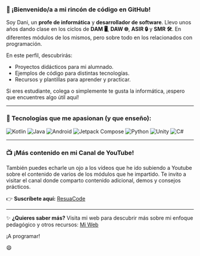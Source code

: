 ### 👋 ¡Bienvenido/a a mi rincón de código en GitHub!

Soy Dani, un **profe de informática** y **desarrollador de software**. Llevo unos años dando clase en los ciclos de **DAM 🖥️**, **DAW 🌐**, **ASIR 🔒** y **SMR 🛠️**. En diferentes módulos de los mismos, pero sobre todo en los relacionados con programación.

En este perfil, descubrirás:
* Proyectos didácticos para mi alumnado.
* Ejemplos de código para distintas tecnologías.
* Recursos y plantillas para aprender y practicar.

Si eres estudiante, colega o simplemente te gusta la informática, ¡espero que encuentres algo útil aquí!

---

### 🚀 Tecnologías que me apasionan (y que enseño):

![Kotlin](https://img.shields.io/badge/Kotlin-7F52FF?style=for-the-badge&logo=kotlin&logoColor=white)
![Java](https://img.shields.io/badge/Java-007396?style=for-the-badge&logo=java&logoColor=white)
![Android](https://img.shields.io/badge/Android-3DDC84?style=for-the-badge&logo=android&logoColor=white)
![Jetpack Compose](https://img.shields.io/badge/Jetpack%20Compose-4285F4?style=for-the-badge&logo=jetpack-compose&logoColor=white)
![Python](https://img.shields.io/badge/Python-3776AB?style=for-the-badge&logo=python&logoColor=white)
![Unity](https://img.shields.io/badge/Unity-FFFFFF?style=for-the-badge&logo=unity&logoColor=black)
![C#](https://img.shields.io/badge/C%23-239120?style=for-the-badge&logo=c-sharp&logoColor=white)

---


### 📺 ¡Más contenido en mi Canal de YouTube!

También puedes echarle un ojo a los vídeos que he ido subiendo a Youtube sobre el contenido de varios de los módulos que he impartido.
Te invito a visitar el canal donde comparto contenido adicional, demos y consejos prácticos.

👉 **Suscríbete aquí:** [ResuaCode](https://www.youtube.com/@ResuaCode)

---

✨ **¿Quieres saber más?** Visita mi web para descubrir más sobre mi enfoque pedagógico y otros recursos: [Mi Web](https://resuacode.github.io/)


¡A programar!

😄
